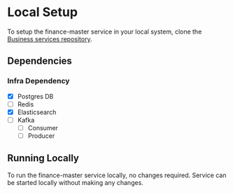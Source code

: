 # Local Setup

To setup the finance-master service in your local system, clone the [Business services repository](https://github.com/egovernments/business-services).

## Dependencies

### Infra Dependency

- [X] Postgres DB
- [ ] Redis
- [X] Elasticsearch
- [ ] Kafka
  - [ ] Consumer
  - [ ] Producer

## Running Locally

To run the finance-master service locally, no changes required. Service can be started locally without making any changes.
